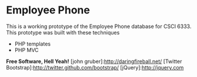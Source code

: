 # Employee Phone

This is a working prototype of the Employee Phone database for CSCI 6333. This prototype was built with these techniques

  - PHP templates
  - PHP MVC

**Free Software, Hell Yeah!**
[john gruber]:http://daringfireball.net/
[Twitter Bootstrap]:http://twitter.github.com/bootstrap/
[jQuery]:http://jquery.com

